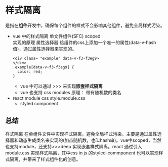# 样式隔离
是指在**组件**开发中，确保每个组件的样式不会影响其他组件，避免全局样式污染。
- vue 中的样式隔离
  单文件组件(SFC) scoped  
  实现的原理 属性选择器 
  给组件的css上添加一个唯一的属性(data-v-hash值)，通过属性选择器来实现的。
  ```vue
  <div class= "example" data-v-f3-f3eg9>
  </div>
  .example[data-v-f3-f3eg9] {
    color: red; 
  }
  ```
  - vue 中可以通过 >>> 来实现**嵌套样式隔离**
  - vue 也支持 css modules
    原理： 带有随机数的类名
- react module css 
  style.module.css
  - styled component 

## 总结
  样式隔离 在单组件文件中实现样式隔离，避免全局样式污染。主要是通过属性选择器和动态生成类名来实现的(加点随机数，也叫hash串)。vue中scoped，当然也支持module，还支持>>>deep 实现嵌套样式隔离。react 通过引入module.css 实现样式隔离，其中css in js 的styled-commponent 也可以实现样式隔离，并带来了样式组件化的创意。